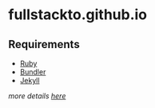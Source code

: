 # fullstackto.github.io

## Requirements

- [Ruby](https://www.ruby-lang.org/)
- [Bundler](http://bundler.io/)
- [Jekyll](http://jekyllrb.com/)

*more details [here](https://help.github.com/articles/using-jekyll-with-pages/)*
